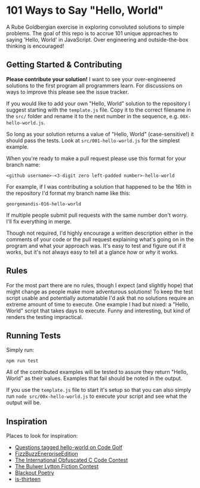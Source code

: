 # 101 Ways to Say "Hello, World"

A Rube Goldbergian exercise in exploring convoluted solutions to simple problems. The goal of this repo is to accrue 101 unique approaches to saying 'Hello, World' in JavaScript. Over engineering and outside-the-box thinking is encouraged!

## Getting Started & Contributing

**Please contribute your solution!** I want to see your over-engineered solutions to the first program all programmers learn. For discussions on ways to improve this please see the issue tracker.

If you would like to add your own "Hello, World" solution to the repository I suggest starting with the `template.js` file. Copy it to the correct filename in the `src/` folder and rename it to the next number in the sequence, e.g. `00X-hello-world.js`. 

So long as your solution returns a value of "Hello, World" (case-sensitive!) it should pass the tests. Look at `src/001-hello-world.js` for the simplest example.

When you're ready to make a pull request please use this format for your branch name:

`<github username>-<3-digit zero left-padded number>-hello-world`

For example, if I was contributing a solution that happened to be the 16th in the repository I'd format my branch name like this:

`georgemandis-016-hello-world`

If multiple people submit pull requests with the same number don't worry. I'll fix everything in merge.

Though not required, I'd highly encourage a written description either in the comments of your code or the pull request  explaining what's going on in the program and what your approach was. It's easy to test and figure out if it works, but it's not always easy to tell at a glance *how* or *why* it works.

## Rules

For the most part there are no rules, though I expect (and slightly hope) that might change as people make more adventurous solutions! To keep the test script usable and potentially automatable I'd ask that no solutions require an extreme amount of time to execute. One example I had but nixed: a "Hello, World" script that takes days to execute. Funny and interesting, but kind of renders the testing impractical.

## Running Tests

Simply run:

`npm run test`

All of the contributed examples will be tested to assure they return "Hello, World" as their values. Examples that fail should be noted in the output.

If you use the `template.js` file to start it's setup so that you can also simply run `node src/00x-hello-world.js` to execute your script and see what the output will be.

## Inspiration

Places to look for inspiration:

- [Questions tagged hello-world on Code Golf](https://codegolf.stackexchange.com/questions/tagged/hello-world)
- [FizzBuzzEnerpriseEdition](https://github.com/EnterpriseQualityCoding/FizzBuzzEnterpriseEdition)
- [The International Obfuscated C Code Contest](https://www.ioccc.org/)
- [The Bulwer Lytton Fiction Contest](https://www.bulwer-lytton.com/)
- [Blackout Poetry](https://www.scholastic.com/teachers/blog-posts/john-depasquale/blackout-poetry/)
- [is-thirteen](https://github.com/jezen/is-thirteen)


